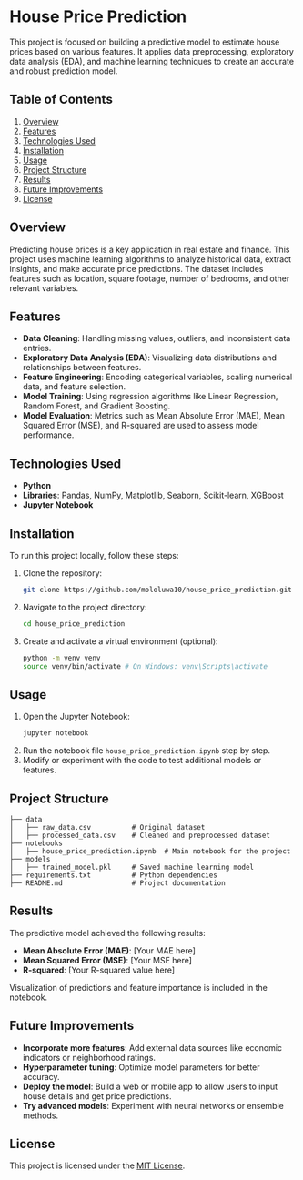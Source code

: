 # House Price Prediction

This project is focused on building a predictive model to estimate house prices based on various features. It applies data preprocessing, exploratory data analysis (EDA), and machine learning techniques to create an accurate and robust prediction model.

## Table of Contents
1. [Overview](#overview)
2. [Features](#features)
3. [Technologies Used](#technologies-used)
4. [Installation](#installation)
5. [Usage](#usage)
6. [Project Structure](#project-structure)
7. [Results](#results)
8. [Future Improvements](#future-improvements)
9. [License](#license)

## Overview
Predicting house prices is a key application in real estate and finance. This project uses machine learning algorithms to analyze historical data, extract insights, and make accurate price predictions. The dataset includes features such as location, square footage, number of bedrooms, and other relevant variables.

## Features
- **Data Cleaning**: Handling missing values, outliers, and inconsistent data entries.
- **Exploratory Data Analysis (EDA)**: Visualizing data distributions and relationships between features.
- **Feature Engineering**: Encoding categorical variables, scaling numerical data, and feature selection.
- **Model Training**: Using regression algorithms like Linear Regression, Random Forest, and Gradient Boosting.
- **Model Evaluation**: Metrics such as Mean Absolute Error (MAE), Mean Squared Error (MSE), and R-squared are used to assess model performance.

## Technologies Used
- **Python**
- **Libraries**: Pandas, NumPy, Matplotlib, Seaborn, Scikit-learn, XGBoost
- **Jupyter Notebook**

## Installation
To run this project locally, follow these steps:

1. Clone the repository:
   ```bash
   git clone https://github.com/mololuwa10/house_price_prediction.git
   ```
2. Navigate to the project directory:
   ```bash
   cd house_price_prediction
   ```
3. Create and activate a virtual environment (optional):
   ```bash
   python -m venv venv
   source venv/bin/activate # On Windows: venv\Scripts\activate
   ```

## Usage
1. Open the Jupyter Notebook:
   ```bash
   jupyter notebook
   ```
2. Run the notebook file `house_price_prediction.ipynb` step by step.
3. Modify or experiment with the code to test additional models or features.

## Project Structure
```
├── data
│   ├── raw_data.csv          # Original dataset
│   ├── processed_data.csv    # Cleaned and preprocessed dataset
├── notebooks
│   ├── house_price_prediction.ipynb  # Main notebook for the project
├── models
│   ├── trained_model.pkl     # Saved machine learning model
├── requirements.txt          # Python dependencies
├── README.md                 # Project documentation
```

## Results
The predictive model achieved the following results:
- **Mean Absolute Error (MAE)**: [Your MAE here]
- **Mean Squared Error (MSE)**: [Your MSE here]
- **R-squared**: [Your R-squared value here]

Visualization of predictions and feature importance is included in the notebook.

## Future Improvements
- **Incorporate more features**: Add external data sources like economic indicators or neighborhood ratings.
- **Hyperparameter tuning**: Optimize model parameters for better accuracy.
- **Deploy the model**: Build a web or mobile app to allow users to input house details and get price predictions.
- **Try advanced models**: Experiment with neural networks or ensemble methods.

## License
This project is licensed under the [MIT License](LICENSE).
